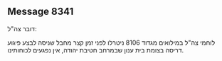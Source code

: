 ## Message 8341

דובר צה"ל:

לוחמי צה"ל במילואים מגדוד 8106 ניטרלו לפני זמן קצר מחבל שניסה לבצע פיגוע דריסה בצומת בית ענון שבמרחב חטיבת יהודה, אין נפגעים לכוחותינו.

